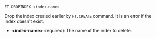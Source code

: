 ```bash
FT.DROPINDEX <index-name>
```

Drop the index created earlier by `FT.CREATE` command. It is an error if the index doesn't exist.

- **\<index-name\>** (required): The name of the index to delete.

